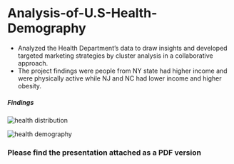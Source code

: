 # Analysis-of-U.S-Health-Demography

- Analyzed the Health Department’s data to draw insights and developed targeted marketing strategies by cluster analysis in a collaborative approach.
- The project findings were people from NY state had higher income and were physically active while NJ and NC had lower income and higher obesity.

##### Findings

![health distribution](https://user-images.githubusercontent.com/26227282/42297943-f076b2f6-7fd0-11e8-82d8-371985556c41.png)

![health demography](https://user-images.githubusercontent.com/26227282/42297898-a2a5ef60-7fd0-11e8-884e-4b8dc726dfb4.png)



### Please find the presentation attached as a PDF version 
